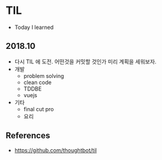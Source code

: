 # TIL
* Today I learned

## 2018.10
* 다시 TIL 에 도전. 어떤것을 커밋할 것인가 미리 계획을 세워보자.
* 개발
  * problem solving
  * clean code
  * TDDBE
  * vuejs
* 기타
  * final cut pro
  * 요리


## References
* https://github.com/thoughtbot/til
